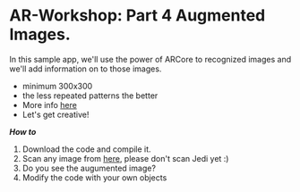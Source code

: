 # AR-Workshop:  Part 4 Augmented Images.
In this sample app, we'll use the power of ARCore to recognized images and we'll add information on to those images.<br/> 
- minimum 300x300
- the less repeated patterns the better
- More info [here](https://developers.google.com/ar/develop/unity/augmented-images/)
- Let's get creative!

***How to***
1. Download the code and compile it.
2. Scan any image from [here](http://example.com), please don't scan Jedi yet :)
3. Do you see the augumented image?
4. Modify the code with your own objects



